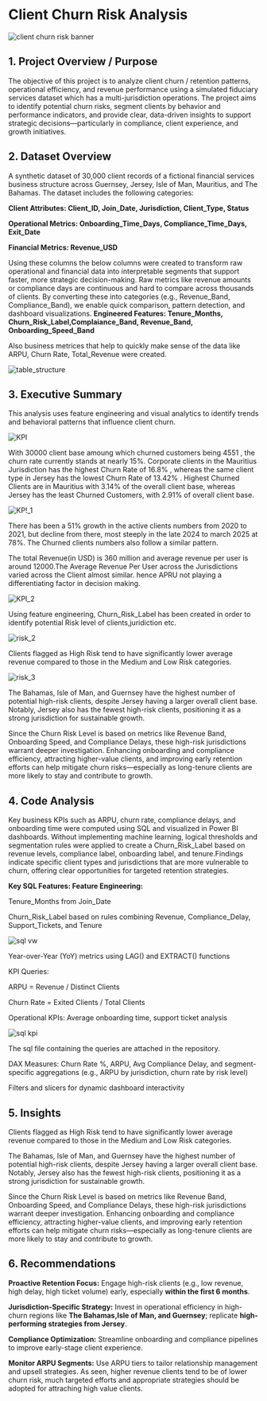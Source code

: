 # Client Churn Risk Analysis

![client churn risk banner](https://github.com/user-attachments/assets/b2f6c5c5-e84c-4d8c-9406-7e581fa780dc)



## 1. Project Overview / Purpose
The objective of this project is to analyze client churn / retention patterns, operational efficiency, and revenue performance using a simulated fiduciary services dataset which has a multi-jurisdiction operations. The project aims to identify potential churn risks, segment clients by behavior and performance indicators, and provide clear, data-driven insights to support strategic decisions—particularly in compliance, client experience, and growth initiatives.


## 2. Dataset Overview
A synthetic dataset of 30,000 client records of a fictional financial services business structure across Guernsey, Jersey, Isle of Man, Mauritius, and The Bahamas. The dataset includes the following categories:

**Client Attributes: Client_ID, Join_Date, Jurisdiction, Client_Type, Status**

**Operational Metrics: Onboarding_Time_Days, Compliance_Time_Days, Exit_Date**

**Financial Metrics: Revenue_USD**

Using these columns the below columns were created to transform raw operational and financial data into interpretable segments that support faster, more strategic decision-making.
Raw metrics like revenue amounts or compliance days are continuous and hard to compare across thousands of clients. By converting these into categories (e.g., Revenue_Band, Compliance_Band), we enable quick comparison, pattern detection, and dashboard visualizations. 
**Engineered Features: Tenure_Months, Churn_Risk_Label,Complaiance_Band, Revenue_Band, Onboarding_Speed_Band**

Also business metrices that help to quickly make sense of the data like ARPU, Churn Rate, Total_Revenue were created.

![table_structure](https://github.com/user-attachments/assets/75582576-e59c-4433-b575-3152cfe9dce4)


## 3. Executive Summary
This analysis uses feature engineering and visual analytics to identify trends and behavioral patterns that influence client churn. 

![KPI](https://github.com/user-attachments/assets/e634f939-cf61-410b-8a7d-5495172e9413)

With 30000 client base amoung which churned customers being 4551 , the churn rate currently stands at nearly 15%. Corporate clients in the Mauritius Jurisdiction has the highest Churn Rate of 16.8% , whereas the same client type in Jersey has the lowest Churn Rate of 13.42% . Highest Churned Clients are in Mauritius with 3.14% of the overall client base, whereas Jersey has the least Churned Customers, with 2.91% of overall client base.

![KP!_1](https://github.com/user-attachments/assets/92ecbe97-e6b6-4569-80cd-fccbaf061dbc)


There has been a 51% growth in the active clients numbers from 2020 to 2021, but decline from there, most steeply in the late 2024 to march 2025 at 78%. The Churned clients numbers also follow a similar pattern.

The total Revenue(in USD) is 360 million and average revenue per user is around 12000.The Average Revenue Per User across the Jurisdictions varied across the Client almost similar. hence APRU not playing a differentiating factor in decision making.

![KPI_2](https://github.com/user-attachments/assets/9cb3f55b-dbae-4df8-a303-41c44d8dba96)

Using feature engineering, Churn_Risk_Label has been created in order to identify potential Risk level of clients,juridiction etc.

![risk_2](https://github.com/user-attachments/assets/59324980-1634-4030-b8f2-f410c4b00e3e)

Clients flagged as High Risk tend to have significantly lower average revenue compared to those in the Medium and Low Risk categories.

![risk_3](https://github.com/user-attachments/assets/42f4d25c-b911-4ae1-b961-2c8aa8295d08)


The Bahamas, Isle of Man, and Guernsey have the highest number of potential high-risk clients, despite Jersey having a larger overall client base. Notably, Jersey also has the fewest high-risk clients, positioning it as a strong jurisdiction for sustainable growth.

Since the Churn Risk Level is based on metrics like Revenue Band, Onboarding Speed, and Compliance Delays, these high-risk jurisdictions warrant deeper investigation. Enhancing onboarding and compliance efficiency, attracting higher-value clients, and improving early retention efforts can help mitigate churn risks—especially as long-tenure clients are more likely to stay and contribute to growth.

## 4. Code Analysis
Key business KPIs such as ARPU, churn rate, compliance delays, and onboarding time were computed using SQL and visualized in Power BI dashboards. Without implementing machine learning, logical thresholds and segmentation rules were applied to create a Churn_Risk_Label based on revenue levels, compliance label, onboarding label, and tenure.Findings indicate specific client types and jurisdictions that are more vulnerable to churn, offering clear opportunities for targeted retention strategies.

**Key SQL Features: Feature Engineering:**

Tenure_Months from Join_Date

Churn_Risk_Label based on rules combining Revenue, Compliance_Delay, Support_Tickets, and Tenure

![sql vw](https://github.com/user-attachments/assets/0303a6e3-2478-4554-b165-bb611b673cdf)


Year-over-Year (YoY) metrics using LAG() and EXTRACT() functions

KPI Queries:

ARPU = Revenue / Distinct Clients

Churn Rate = Exited Clients / Total Clients

Operational KPIs: Average onboarding time, support ticket analysis

![sql kpi](https://github.com/user-attachments/assets/75edb280-a7ec-42ce-91cf-73d3815f1ffc)


The sql file containing the queries are attached in the repository.

DAX Measures:
Churn Rate %, ARPU, Avg Compliance Delay, and segment-specific aggregations (e.g., ARPU by jurisdiction, churn rate by risk level)

Filters and slicers for dynamic dashboard interactivity

## 5. Insights


Clients flagged as High Risk tend to have significantly lower average revenue compared to those in the Medium and Low Risk categories.

The Bahamas, Isle of Man, and Guernsey have the highest number of potential high-risk clients, despite Jersey having a larger overall client base. Notably, Jersey also has the fewest high-risk clients, positioning it as a strong jurisdiction for sustainable growth.

Since the Churn Risk Level is based on metrics like Revenue Band, Onboarding Speed, and Compliance Delays, these high-risk jurisdictions warrant deeper investigation. Enhancing onboarding and compliance efficiency, attracting higher-value clients, and improving early retention efforts can help mitigate churn risks—especially as long-tenure clients are more likely to stay and contribute to growth.



## 6. Recommendations
**Proactive Retention Focus:** Engage high-risk clients (e.g., low revenue, high delay, high ticket volume) early, especially **within the first 6 months**.

**Jurisdiction-Specific Strategy:** Invest in operational efficiency in high-churn regions like **The Bahamas,Isle of Man, and Guernsey**; replicate **high-performing strategies from Jersey**.

**Compliance Optimization:** Streamline onboarding and compliance pipelines to improve early-stage client experience.

**Monitor ARPU Segments:** Use ARPU tiers to tailor relationship management and upsell strategies. As seen, higher revenue clients tend to be of lower churn risk, much targeted efforts and appropriate strategies should be adopted for attraching high value clients.
